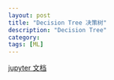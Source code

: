 ```yaml
---
layout: post
title: "Decision Tree 决策树"
description: "Decision Tree"
category: 
tags: [ML]
---
```


[jupyter 文档](http://nbviewer.jupyter.org/github/Ringares/Ringares.github.io/blob/master/JupyterNotes/Decision%20Tree%20决策树.ipynb)



